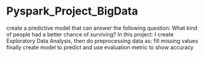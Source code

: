 # Pyspark_Project_BigData

create a predictive model that can answer the following question:
What kind of people had a better chance of surviving?
In this project:
I create Exploratory Data Analysis, then do preprocessing data as: fill missing values finally create model to predict and use evaluation metric to show accuracy

